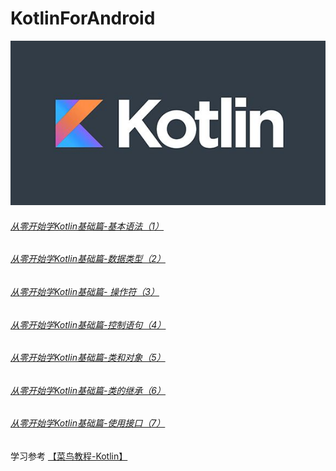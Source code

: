 # KotlinForAndroid
<div align=center>
    <img src="https://github.com/SiberiaDante/KotlinForAndroid/blob/master/assets/bg_kotlin.jpg"/>
</div>

###### [从零开始学Kotlin基础篇-基本语法（1）](https://github.com/SiberiaDante/KotlinForAndroid/blob/master/Document/%E4%BB%8E%E9%9B%B6%E5%BC%80%E5%A7%8B%E5%AD%A6Kotlin-%E5%9F%BA%E7%A1%80%E8%AF%AD%E6%B3%95%EF%BC%881%EF%BC%89.md)
###### [从零开始学Kotlin基础篇-数据类型（2）](https://github.com/SiberiaDante/KotlinForAndroid/blob/master/Document/%E4%BB%8E%E9%9B%B6%E5%BC%80%E5%A7%8B%E5%AD%A6Kotlin-%E6%95%B0%E6%8D%AE%E7%B1%BB%E5%9E%8B%EF%BC%882%EF%BC%89.md)
###### [从零开始学Kotlin基础篇-  操作符（3）](https://github.com/SiberiaDante/KotlinForAndroid/blob/master/Document/%E4%BB%8E%E9%9B%B6%E5%BC%80%E5%A7%8B%E5%AD%A6Kotlin-%E6%93%8D%E4%BD%9C%E7%AC%A6%EF%BC%883%EF%BC%89.md)
###### [从零开始学Kotlin基础篇-控制语句（4）](https://github.com/SiberiaDante/KotlinForAndroid/blob/master/Document/%E4%BB%8E%E9%9B%B6%E5%BC%80%E5%A7%8B%E5%AD%A6Kotlin-%E6%8E%A7%E5%88%B6%E8%AF%AD%E5%8F%A5%EF%BC%884%EF%BC%89.md)
###### [从零开始学Kotlin基础篇-类和对象（5）](https://github.com/SiberiaDante/KotlinForAndroid/blob/master/Document/%E4%BB%8E%E9%9B%B6%E5%BC%80%E5%A7%8B%E5%AD%A6Kotlin-%E7%B1%BB%E5%92%8C%E5%AF%B9%E8%B1%A1%EF%BC%885%EF%BC%89.md)
###### [从零开始学Kotlin基础篇-类的继承（6）](https://github.com/SiberiaDante/KotlinForAndroid/blob/master/Document/%E4%BB%8E%E9%9B%B6%E5%BC%80%E5%A7%8B%E5%AD%A6Kotlin-%E7%B1%BB%E7%9A%84%E7%BB%A7%E6%89%BF%EF%BC%886%EF%BC%89.md)
###### [从零开始学Kotlin基础篇-使用接口（7）](https://github.com/SiberiaDante/KotlinForAndroid/blob/master/Document/%E4%BB%8E%E9%9B%B6%E5%BC%80%E5%A7%8B%E5%AD%A6Kotlin-%E4%BD%BF%E7%94%A8%E6%8E%A5%E5%8F%A3%EF%BC%887%EF%BC%89.md)

学习参考 [【菜鸟教程-Kotlin】](http://www.runoob.com/kotlin/kotlin-generics.html)